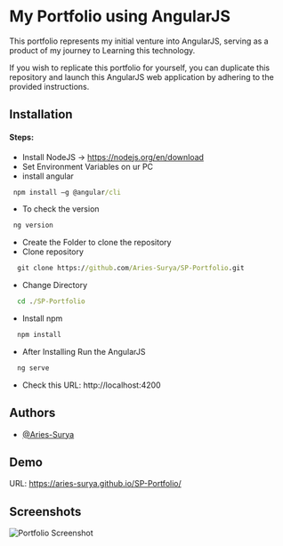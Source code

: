 # My Portfolio using AngularJS

This portfolio represents my initial venture into AngularJS, serving as a product of my journey to Learning this technology.

If you wish to replicate this portfolio for yourself, you can duplicate this repository and launch this AngularJS web application by adhering to the provided instructions.

## Installation

#### Steps: 
* Install NodeJS -> https://nodejs.org/en/download
* Set Environment Variables on ur PC
* install angular
```cmd
 npm install –g @angular/cli 
```
* To check the version
```cmd
 ng version
```
* Create the Folder to clone the repository
* Clone repository
```cmd
  git clone https://github.com/Aries-Surya/SP-Portfolio.git
```
* Change Directory
```cmd
  cd ./SP-Portfolio
```
* Install npm
```cmd
  npm install
```
* After Installing Run the AngularJS
```cmd
  ng serve
```
* Check this URL: http://localhost:4200
    
## Authors

- [@Aries-Surya](https://www.github.com/aries-surya)


## Demo

URL: https://aries-surya.github.io/SP-Portfolio/
## Screenshots

![Portfolio Screenshot](https://ibb.co/tC5Tv3w)
